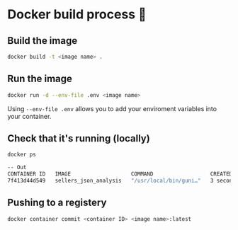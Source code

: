 # Docker build process 🐳


## Build the image

```zsh
docker build -t <image name> .
```

## Run the image

```zsh
docker run -d --env-file .env <image name>
```

Using `--env-file .env` allows you to add your enviroment variables into your container.

## Check that it's running (locally)
```zsh
docker ps

-- Out
CONTAINER ID   IMAGE                   COMMAND                  CREATED          STATUS          PORTS      NAMES
7f413d44d549   sellers_json_analysis   "/usr/local/bin/guni…"   3 seconds ago    Up 2 seconds    5000/tcp   suspicious_dijkstra
```

## Pushing to a registery

```zsh
docker container commit <container ID> <image name>:latest
```
